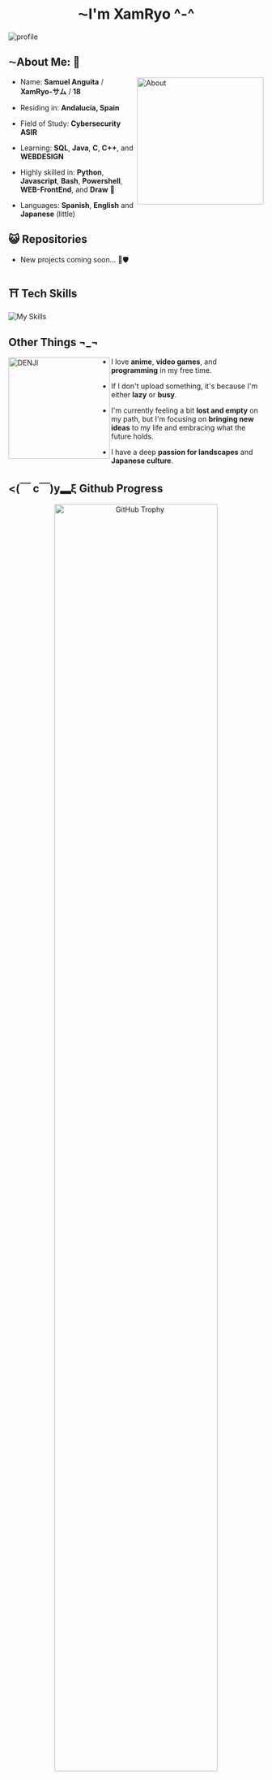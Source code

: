## <h1 align="center">⁓I'm XamRyo ^-^</h1>
<img src="https://i.ibb.co/KWXg6Tj/profile.png" alt="profile" border="0">

## ⁓About Me: 🍃
<img align="right" src="https://i.ibb.co/BCqfv31/About.jpg" alt="About" width=250 border="0">

- Name: **Samuel Anguita** / **XamRyo-サム** / **18**

- Residing in: **Andalucía, Spain**

- Field of Study: **Cybersecurity ASIR** 

- Learning: **SQL**, **Java**, **C**, **C++**, and **WEBDESIGN**

- Highly skilled in: **Python**, **Javascript**, **Bash**, **Powershell**, **WEB-FrontEnd**, and **Draw** 📓

- Languages: **Spanish**, **English** and **Japanese** (little)


## 😺 Repositories 

- New projects coming soon... 🔧🛡️

## ⛩️ Tech Skills
![My Skills](https://skillicons.dev/icons?i=py,js,html,css,bash,powershell,c,git,java,vscode,windows,linux)
## Other Things ¬_¬
<img src="https://i.ibb.co/GkdwQhW/DENJI.jpg" alt="DENJI" width=200 border="0" align=left>
<div align="left">

- I love **anime**, **video games**, and **programming** in my free time.

- If I don't upload something, it's because I'm either **lazy** or **busy**.

- I'm currently feeling a bit **lost and empty** on my path, but I'm focusing on **bringing new ideas** to my life and embracing what the future holds.

- I have a deep **passion for landscapes** and **Japanese culture**.

</div>

## <(￣ c￣)y▂ξ Github Progress

<div align="center">
  <img width="80%" src="https://github-profile-trophy.vercel.app/?username=xamryo&theme=gruvbox&no-frame=true&no-bg=true&margin-w=15&margin-h=15" alt="GitHub Trophy"/>
</div>

<div align="center">
  
![GitHub Stats](https://github-readme-stats.vercel.app/api?username=xamryo&show_icons=true&theme=tokyonight&hide_border=true)
  
![Top Langs](https://github-readme-stats.vercel.app/api/top-langs/?username=xamryo&layout=compact&theme=tokyonight&hide_border=true)

</div>
